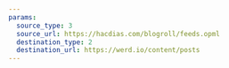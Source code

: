 ```yaml
---
params:
  source_type: 3
  source_url: https://hacdias.com/blogroll/feeds.opml
  destination_type: 2
  destination_url: https://werd.io/content/posts
---
```


